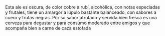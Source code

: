 ﻿---
id: 48
layout: birra
nombre:  Mc Chouffe
tipo:  Belgian Strong Ale (Scotch Ale)
ibu: 20
ebc:
maltas: 
lupulos: 
levaduras: 
formato: Botella 33cl
volumen:  8 %
alergenos: 
origen: Bélgica
pvp: "2.60"
precio: 2.60
imagen: chouffe.jpg
categoria: [Estilo_Belga]

---
Esta ale es oscura, de color cobre a rubí, alcohólica, con notas especiadas y frutales, tiene un amargor a lúpulo bastante balanceado, con sabores a cuero y frutas negras. Por su sabor afrutado y servida bien fresca es una cerveza para degustar y para consumo moderado entre amigos y que acompaña bien a carne de caza estofada







